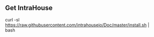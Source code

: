## Get IntraHouse
curl -sl https://raw.githubusercontent.com/intrahouseio/Doc/master/install.sh | bash
